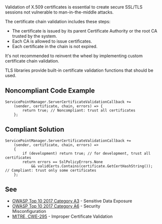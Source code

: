 
Validation of X.509 certificates is essential to create secure SSL/TLS sessions not vulnerable to man-in-the-middle attacks.

The certificate chain validation includes these steps:

- The certificate is issued by its parent Certificate Authority or the root CA trusted by the system.
- Each CA is allowed to issue certificates.
- Each certificate in the chain is not expired.


It's not recommended to reinvent the wheel by implementing custom certificate chain validation.

TLS libraries provide built-in certificate validation functions that should be used.

## Noncompliant Code Example


    ServicePointManager.ServerCertificateValidationCallback +=
        (sender, certificate, chain, errors) => {
            return true; // Noncompliant: trust all certificates
        };


## Compliant Solution


    ServicePointManager.ServerCertificateValidationCallback +=
        (sender, certificate, chain, errors) =>
        {
            if (development) return true; // for development, trust all certificates
            return errors == SslPolicyErrors.None
                && validCerts.Contains(certificate.GetCertHashString()); // Compliant: trust only some certificates
        };


## See

- [OWASP Top 10 2017 Category A3](https://www.owasp.org/index.php/Top_10-2017_A3-Sensitive_Data_Exposure) - Sensitive Data Exposure<br>
- [OWASP Top 10 2017 Category A6](https://www.owasp.org/index.php/Top_10-2017_A6-Security_Misconfiguration) - Security<br>  Misconfiguration
- [MITRE, CWE-295](https://cwe.mitre.org/data/definitions/295.html) - Improper Certificate Validation

